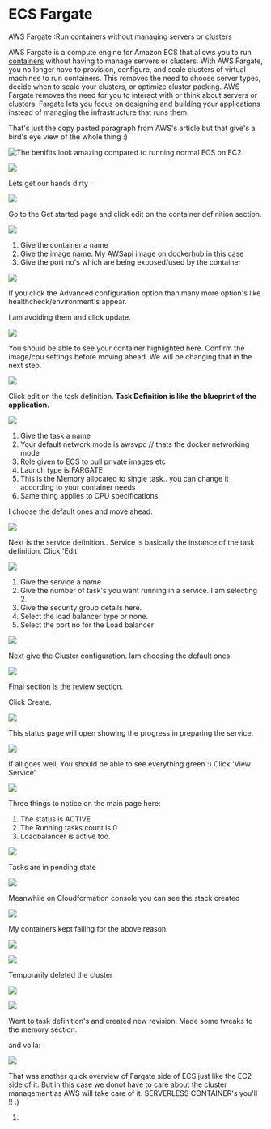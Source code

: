 # ECS Fargate

AWS Fargate :Run containers without managing servers or clusters

 AWS Fargate is a compute engine for Amazon ECS that allows you to run [containers](http://aws.amazon.com/what-are-containers) without having to manage servers or clusters. With AWS Fargate, you no longer have to provision, configure, and scale clusters of virtual machines to run containers. This removes the need to choose server types, decide when to scale your clusters, or optimize cluster packing. AWS Fargate removes the need for you to interact with or think about servers or clusters. Fargate lets you focus on designing and building your applications instead of managing the infrastructure that runs them.

That's just the copy pasted paragraph from AWS's article but that give's a bird's eye view of the whole thing :\)

![The benifits look amazing compared to running normal ECS on EC2](../../../.gitbook/assets/image%20%28172%29.png)

![](../../../.gitbook/assets/image%20%28128%29.png)

Lets get our hands dirty :

![](../../../.gitbook/assets/image.png)

Go to the Get started page and click edit on the container definition section.

![](../../../.gitbook/assets/image%20%28158%29.png)

1. Give the container a name
2. Give the image name. My AWSapi image on dockerhub in this case
3. Give the port no's which are being exposed/used by the container

![](../../../.gitbook/assets/image%20%285%29.png)

If you click the Advanced configuration option than many more option's like healthcheck/environment's appear.

I am avoiding them and click update.

![](../../../.gitbook/assets/image%20%2857%29.png)

You should be able to see your container highlighted here. Confirm the image/cpu settings before moving ahead. We will be changing that in the next step.

![](../../../.gitbook/assets/image%20%28144%29.png)

Click edit on the task definition. **Task Definition is like the blueprint of the application.**

![](../../../.gitbook/assets/image%20%2827%29.png)

1. Give the task a name
2. Your default network mode is awsvpc // thats the docker networking mode
3. Role given to ECS to pull private images etc
4. Launch type is  FARGATE
5. This is the Memory allocated to single task.. you can change it according to your container needs
6. Same thing applies to CPU specifications.

I choose the default ones and move ahead.

![](../../../.gitbook/assets/image%20%2879%29.png)

Next is the service definition.. Service is basically the instance of the task definition. Click 'Edit'

![](../../../.gitbook/assets/image%20%2863%29.png)

1. Give the service a name
2. Give the number of task's you want running in a service. I am selecting 2.
3. Give the security group details here.
4. Select the load balancer type or none.
5. Select the port no for the Load balancer

![](../../../.gitbook/assets/image%20%2871%29.png)

Next give the Cluster configuration. Iam choosing the default ones.

![](../../../.gitbook/assets/image%20%2880%29.png)

Final section is the review section.

Click Create.

![](../../../.gitbook/assets/image%20%281%29.png)

This status page will open showing the progress in preparing the service.

![](../../../.gitbook/assets/image%20%2821%29.png)

If all goes well, You should be able to see everything green :\) Click 'View Service'

![](../../../.gitbook/assets/image%20%28137%29.png)

Three things to notice on the main page here:

1. The status is ACTIVE
2. The Running tasks count is  0
3. Loadbalancer is active too.

 

![](../../../.gitbook/assets/image%20%2888%29.png)

Tasks are in pending state

![](../../../.gitbook/assets/image%20%28116%29.png)

Meanwhile on Cloudformation console you can see the stack created

![](../../../.gitbook/assets/image%20%2892%29.png)

My containers kept failing for the above reason.

![](../../../.gitbook/assets/image%20%2818%29.png)

![](../../../.gitbook/assets/image%20%28103%29.png)

Temporarily deleted the cluster 

![](../../../.gitbook/assets/image%20%28176%29.png)

![](../../../.gitbook/assets/image%20%28110%29.png)

Went to task definition's and created new revision. Made some tweaks to the memory section.

and voila:

![](../../../.gitbook/assets/image%20%2842%29.png)

That was another quick overview of Fargate side of ECS just like the EC2 side of it. But in this case we donot have to care about the cluster management as AWS will take care of it. SERVERLESS CONTAINER's you'll !! :\)

















1. 



